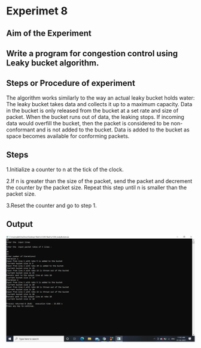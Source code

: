 # Experimet 8
## Aim of the Experiment
## Write a program for congestion control using Leaky bucket algorithm.

## Steps or Procedure of experiment
The algorithm works similarly to the way an actual leaky bucket holds water: The leaky bucket takes data and collects it up to a maximum capacity. Data in the bucket is only released from the bucket at a set rate and size of packet. When the bucket runs out of data, the leaking stops. If incoming data would overfill the bucket, then the packet is considered to be non-conformant and is not added to the bucket. Data is added to the bucket as space becomes available for conforming packets.

## Steps
1.Initialize a counter to n at the tick of the clock.

2.If n is greater than the size of the packet, send the packet and decrement the counter by the packet size. Repeat this step until n is smaller than the packet size.

3.Reset the counter and go to step 1.

## Output
![output](Leaky_bucket_output.png)
